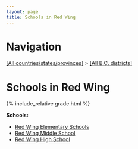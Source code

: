 ```yaml
---
layout: page
title: Schools in Red Wing
---
```

# Navigation

[[All countries/states/provinces]](../..) > [[All B.C. districts]](..)

# Schools in Red Wing

{% include_relative grade.html %}

**Schools:**

- [Red Wing Elementary Schools](Red_Wing_Elementary_Schools.md)
- [Red Wing Middle School](Red_Wing_Middle_School.md)
- [Red Wing High School](Red_Wing_High_School.md)
